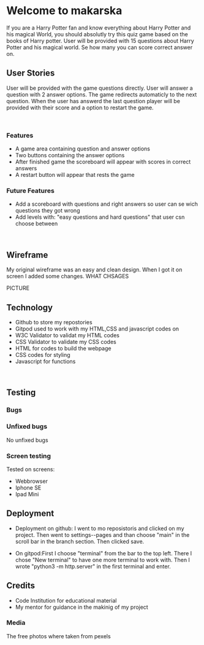 # Welcome to makarska

<p>If you are a Harry Potter fan and know everything about Harry Potter and his magical World, you should absolutly try this quiz game based on the books of Harry potter. User will be provided with 15 questions about Harry Potter and his magical world. Se how many you can score correct answer on.</p>




## User Stories
<p>User will be provided with the game questions directly. User will answer a question with 2 answer options. The game redirects automaticly to the next question. When the user has answerd the last question player will be provided with their score and a option to restart the game.</p>
<br>

### Features
* A game area containing question and answer options
 * Two buttons containing the answer options
* After finished game the scoreboard will appear with scores in correct answers 
 * A restart button will appear that rests the game



### Future Features

* Add a scoreboard with questions and right answers so user can se wich questions they got wrong
* Add levels with: "easy questions and hard questions" that user csn choose between
<br>

## Wireframe

My original wireframe was an easy and clean design. When I got it on screen I added some changes.
WHAT CHSAGES

PICTURE

## Technology

* Github to store my repostories
* Gitpod used to work with my HTML,CSS and javascript codes on
* W3C Validator to validat my HTML codes
* CSS Validator to validate my CSS codes
* HTML for codes to build the webpage
* CSS codes for styling
* Javascript for functions
<br>

## Testing


### Bugs



### Unfixed bugs
No unfixed bugs

### Screen testing
Tested on screens:
  
  * Webbrowser
  * Iphone SE
  * Ipad Mini

## Deployment

* Deployment on github: I went to mo reposistoris and clicked on my project. Then went to settings--pages and than choose "main" in the scroll bar in the branch section. Then clicked save.

* On gitpod:First I choose "terminal" from the bar to the top left. There I chose "New terminal" to have one more terminal to work with. Then I wrote "python3 -m http.server" in the first terminal and enter.

## Credits
* Code Institution for educational material
* My mentor for guidance in the makinig of my project


### Media
  
   The free photos where taken from pexels  

